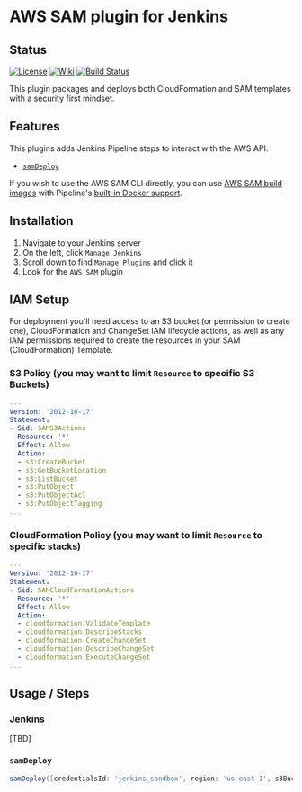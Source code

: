 # AWS SAM plugin for Jenkins

## Status

[![License](https://img.shields.io/github/license/jenkinsci/aws-sam-plugin.svg)](LICENSE)
[![Wiki](https://img.shields.io/badge/AWS%20SAM-plugin-blue.svg?style=flat)](https://plugins.jenkins.io/aws-sam/)
[![Build Status](https://ci.jenkins.io/buildStatus/icon?job=Plugins/aws-sam-plugin/master)](https://ci.jenkins.io/job/Plugins/job/aws-sam-plugin/job/master/)

This plugin packages and deploys both CloudFormation and SAM templates with a security first mindset.

## Features

This plugins adds Jenkins Pipeline steps to interact with the AWS API.

* [`samDeploy`](https://jenkins.io/doc/pipeline/steps/aws-sam/)

If you wish to use the AWS SAM CLI directly, you can use [AWS SAM build images](https://docs.aws.amazon.com/serverless-application-model/latest/developerguide/serverless-image-repositories.html) with Pipeline's [built-in Docker support](https://www.jenkins.io/doc/book/pipeline/docker/).

## Installation

1. Navigate to your Jenkins server
2. On the left, click `Manage Jenkins`
3. Scroll down to find `Manage Plugins` and click it
4. Look for the `AWS SAM` plugin


## IAM Setup

For deployment you'll need access to an S3 bucket (or permission to create one), 
CloudFormation and ChangeSet IAM lifecycle actions, as well as any IAM permissions
required to create the resources in your SAM (CloudFormation) Template.

### S3 Policy (you may want to limit `Resource` to specific S3 Buckets)

```yaml
---
Version: '2012-10-17'
Statement:
- Sid: SAMS3Actions
  Resource: '*'
  Effect: Allow
  Action:
  - s3:CreateBucket
  - s3:GetBucketLocation
  - s3:ListBucket
  - s3:PutObject
  - s3:PutObjectAcl
  - s3:PutObjectTagging
...
```

### CloudFormation Policy (you may want to limit `Resource` to specific stacks)
```yaml
---
Version: '2012-10-17'
Statement:
- Sid: SAMCloudFormationActions
  Resource: '*'
  Effect: Allow
  Action:
  - cloudformation:ValidateTemplate
  - cloudformation:DescribeStacks
  - cloudformation:CreateChangeSet
  - cloudformation:DescribeChangeSet
  - cloudformation:ExecuteChangeSet
...
```

## Usage / Steps

### Jenkins

[TBD]

### `samDeploy`

```groovy
samDeploy([credentialsId: 'jenkins_sandbox', region: 'us-east-1', s3Bucket: 'sam-jenkins-plugin', stackName: 'sam-jenkins-plugin', parameters: [[key: 'Username', value: 'Modest']], templateFile: 'template.yml'])
```
